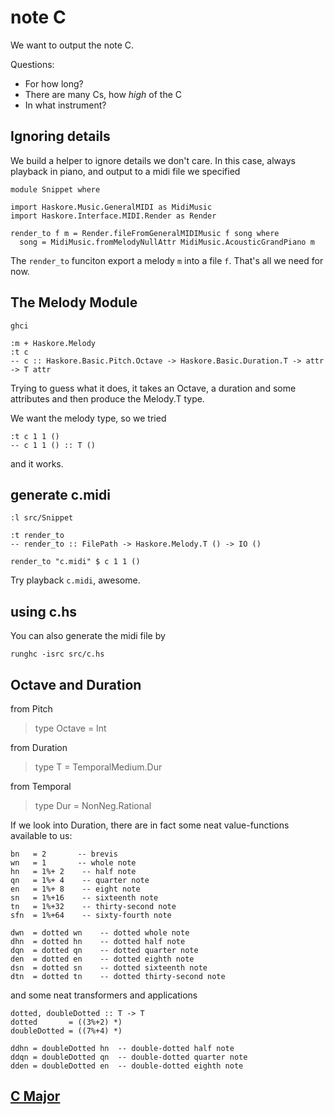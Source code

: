 note C
=======

We want to output the note C.

Questions:

* For how long?
* There are many Cs, how _high_ of the C
* In what instrument?


Ignoring details
-----------------

We build a helper to ignore details we don't care. In this case, always playback in piano, and output to a midi file we specified

	module Snippet where

	import Haskore.Music.GeneralMIDI as MidiMusic
	import Haskore.Interface.MIDI.Render as Render

	render_to f m = Render.fileFromGeneralMIDIMusic f song where
	  song = MidiMusic.fromMelodyNullAttr MidiMusic.AcousticGrandPiano m

The `render_to` funciton export a melody `m` into a file `f`. That's all we need for now.


The Melody Module
------------------

	ghci
	
	:m + Haskore.Melody
	:t c
	-- c :: Haskore.Basic.Pitch.Octave -> Haskore.Basic.Duration.T -> attr -> T attr
	
Trying to guess what it does, it takes an Octave, a duration and some attributes and then produce the Melody.T type.

We want the melody type, so we tried

	:t c 1 1 ()
	-- c 1 1 () :: T ()
	
and it works.


generate c.midi
----------------

	:l src/Snippet
	
	:t render_to
	-- render_to :: FilePath -> Haskore.Melody.T () -> IO ()
	
	render_to "c.midi" $ c 1 1 ()


Try playback `c.midi`, awesome.

using c.hs
-----------

You can also generate the midi file by

	runghc -isrc src/c.hs
	

Octave and Duration
--------------------

from Pitch

> type Octave = Int

from Duration

> type T = TemporalMedium.Dur

from Temporal

> type Dur = NonNeg.Rational


If we look into Duration, there are in fact some neat value-functions available to us:

	bn   = 2       -- brevis
	wn   = 1       -- whole note
	hn   = 1%+ 2    -- half note
	qn   = 1%+ 4    -- quarter note
	en   = 1%+ 8    -- eight note
	sn   = 1%+16    -- sixteenth note
	tn   = 1%+32    -- thirty-second note
	sfn  = 1%+64    -- sixty-fourth note
	
	dwn  = dotted wn    -- dotted whole note
	dhn  = dotted hn    -- dotted half note
	dqn  = dotted qn    -- dotted quarter note
	den  = dotted en    -- dotted eighth note
	dsn  = dotted sn    -- dotted sixteenth note
	dtn  = dotted tn    -- dotted thirty-second note
	
and some neat transformers and applications

	dotted, doubleDotted :: T -> T
	dotted       = ((3%+2) *)
	doubleDotted = ((7%+4) *)
	
	ddhn = doubleDotted hn  -- double-dotted half note
	ddqn = doubleDotted qn  -- double-dotted quarter note
	dden = doubleDotted en  -- double-dotted eighth note
	
	
## [C Major](c_major.markdown)